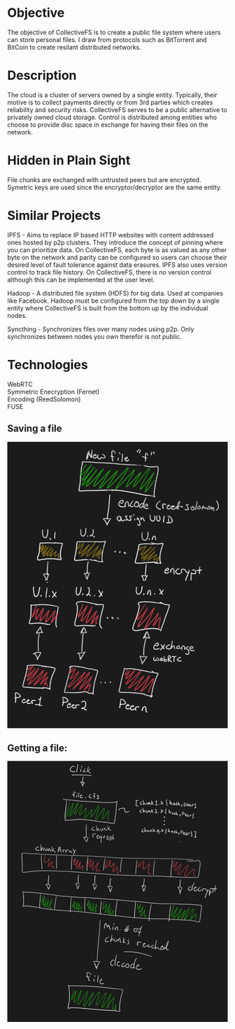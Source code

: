 # Objective
The objective of CollectiveFS is to create a public file system where users can store personal files. I draw from protocols such as BitTorrent and BitCoin to create resilant distributed networks.

# Description
The cloud is a cluster of servers owned by a single entity. Typically, their motive is to collect payments directly or from 3rd parties which creates reliability and security risks. CollectiveFS serves to be a public alternative to privately owned cloud storage. Control is distributed among entities who choose to provide disc space in exchange for having their files on the network.

# Hidden in Plain Sight
File chunks are exchanged with untrusted peers but are encrypted. Symetric keys are used since the encryptor/decryptor are the same entity.

# Similar Projects
IPFS - Aims to replace IP based HTTP websites with content addressed ones hosted by p2p clusters. They introduce the concept of pinning where you can prioritize data. On CollectiveFS, each byte is as valued as any other byte on the network and parity can be configured so users can choose their desired level of fault tolerance against data erasures. IPFS also uses version control to track file history. On CollectiveFS, there is no version control although this can be implemented at the user level.

Hadoop - A distributed file system (HDFS) for big data. Used at companies like Facebook. Hadoop must be configured from the top down by a single entity where CollectiveFS is built from the bottom up by the individual nodes.

Syncthing - Synchronizes files over many nodes using p2p. Only synchronizes between nodes you own therefor is not public.


# Technologies
WebRTC  
Symmetric Enecryption (Fernet)  
Encoding (ReedSolomon)  
FUSE  

## Saving a file 
![Alt text](/images/CollectiveFS_save_file.png?raw=true "Saving files")


## Getting a file:
![Alt text](/images/CollectiveFS_get_file.png?raw=true "Saving files")

